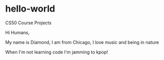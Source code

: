 # hello-world
CS50 Course Projects

Hi Humans,

My name is Diamond, I am from Chicago, I love music and being in nature

When I'm not learning code I'm jamming to kpop!
